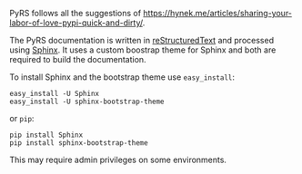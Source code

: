 PyRS follows all the suggestions of https://hynek.me/articles/sharing-your-labor-of-love-pypi-quick-and-dirty/.


The PyRS documentation is written in [reStructuredText](http://docutils.sourceforge.net/rst.html) and processed using [Sphinx](http://sphinx.pocoo.org/). It uses a custom
boostrap theme for Sphinx and both are required to build the documentation.

To install Sphinx and the bootstrap theme use `easy_install`:

    easy_install -U Sphinx
    easy_install -U sphinx-bootstrap-theme

or `pip`:

    pip install Sphinx
    pip install sphinx-bootstrap-theme

This may require admin privileges on some environments.

